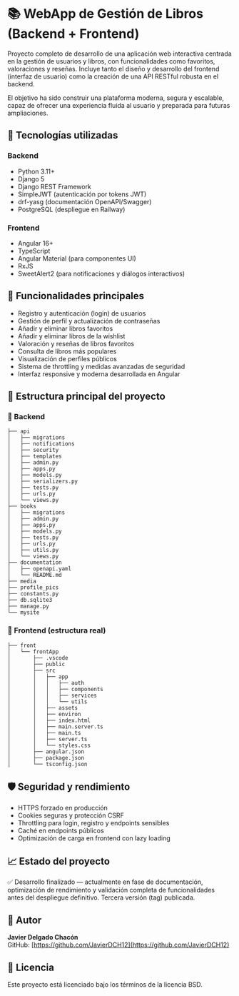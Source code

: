 # 📚 WebApp de Gestión de Libros (Backend + Frontend)

Proyecto completo de desarrollo de una aplicación web interactiva centrada en la gestión de usuarios y libros, con funcionalidades como favoritos, valoraciones y reseñas. Incluye tanto el diseño y desarrollo del frontend (interfaz de usuario) como la creación de una API RESTful robusta en el backend.

El objetivo ha sido construir una plataforma moderna, segura y escalable, capaz de ofrecer una experiencia fluida al usuario y preparada para futuras ampliaciones.

## 🚀 Tecnologías utilizadas
### Backend
- Python 3.11+
- Django 5
- Django REST Framework
- SimpleJWT (autenticación por tokens JWT)
- drf-yasg (documentación OpenAPI/Swagger)
- PostgreSQL (despliegue en Railway)

### Frontend
- Angular 16+
- TypeScript
- Angular Material (para componentes UI)
- RxJS
- SweetAlert2 (para notificaciones y diálogos interactivos)

## 🔎 Funcionalidades principales
- Registro y autenticación (login) de usuarios
- Gestión de perfil y actualización de contraseñas
- Añadir y eliminar libros favoritos
- Añadir y eliminar libros de la wishlist
- Valoración y reseñas de libros favoritos
- Consulta de libros más populares
- Visualización de perfiles públicos
- Sistema de throttling y medidas avanzadas de seguridad
- Interfaz responsive y moderna desarrollada en Angular

## 📁 Estructura principal del proyecto

### 📂 Backend
```
├── api
│   ├── migrations
│   ├── notifications
│   ├── security
│   ├── templates
│   ├── admin.py
│   ├── apps.py
│   ├── models.py
│   ├── serializers.py
│   ├── tests.py
│   ├── urls.py
│   └── views.py
├── books
│   ├── migrations
│   ├── admin.py
│   ├── apps.py
│   ├── models.py
│   ├── tests.py
│   ├── urls.py
│   ├── utils.py
│   └── views.py
├── documentation
│   ├── openapi.yaml
│   └── README.md
├── media
├── profile_pics
├── constants.py
├── db.sqlite3
├── manage.py
└── mysite
```

### 📂 Frontend (estructura real)
```
├── front
│   └── frontApp
│       ├── .vscode
│       ├── public
│       ├── src
│       │   ├── app
│       │   │   ├── auth
│       │   │   ├── components
│       │   │   ├── services
│       │   │   └── utils
│       │   ├── assets
│       │   ├── environ
│       │   ├── index.html
│       │   ├── main.server.ts
│       │   ├── main.ts
│       │   ├── server.ts
│       │   └── styles.css
│       ├── angular.json
│       ├── package.json
│       └── tsconfig.json
```

## 🛡️ Seguridad y rendimiento
- HTTPS forzado en producción
- Cookies seguras y protección CSRF
- Throttling para login, registro y endpoints sensibles
- Caché en endpoints públicos
- Optimización de carga en frontend con lazy loading

## 📈 Estado del proyecto
✅ Desarrollo finalizado — actualmente en fase de documentación, optimización de rendimiento y validación completa de funcionalidades antes del despliegue definitivo. Tercera versión (tag) publicada.

## 📧 Autor
**Javier Delgado Chacón**  
GitHub: [https://github.com/JavierDCH12](https://github.com/JavierDCH12)  

## 📄 Licencia
Este proyecto está licenciado bajo los términos de la licencia BSD.
